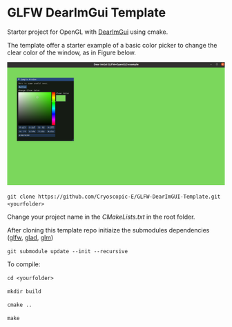 # GLFW DearImGui Template

Starter project for OpenGL with [DearImGui](https://github.com/ocornut/imgui) using cmake.

The template offer a starter example of a basic color picker to change the clear color of the window, as in Figure below.

![Starter Example](example.png)

`git clone https://github.com/Cryoscopic-E/GLFW-DearImGUI-Template.git <yourfolder>`

Change your project name in the _CMakeLists.txt_ in the root folder.

After cloning this template repo initiaize the submodules dependencies ([glfw](https://github.com/glfw/glfw), [glad](https://github.com/Dav1dde/glad), [glm](https://github.com/g-truc/glm))

`git submodule update --init --recursive`

To compile:

`cd <yourfolder>`

`mkdir build`

`cmake ..`

`make`
